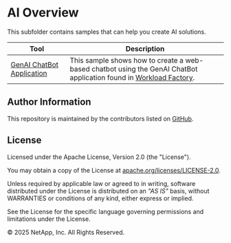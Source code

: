 # AI Overview
This subfolder contains samples that can help you create AI solutions.

| Tool | Description |
| --- | --- |
| [GenAI ChatBot Application](/Samples/AI/GenAI-ChatBot-application-sample) | This sample shows how to create a web-based chatbot using the GenAI ChatBot application found in [Workload Factory](https://console.workloads.netapp.com). |

## Author Information

This repository is maintained by the contributors listed on [GitHub](https://github.com/NetApp/FSx-ONTAP-utils/graphs/contributors).

## License

Licensed under the Apache License, Version 2.0 (the "License").

You may obtain a copy of the License at [apache.org/licenses/LICENSE-2.0](http://www.apache.org/licenses/LICENSE-2.0).

Unless required by applicable law or agreed to in writing, software distributed under the License is distributed on an _"AS IS"_ basis, without WARRANTIES or conditions of any kind, either express or implied.

See the License for the specific language governing permissions and limitations under the License.

© 2025 NetApp, Inc. All Rights Reserved.
